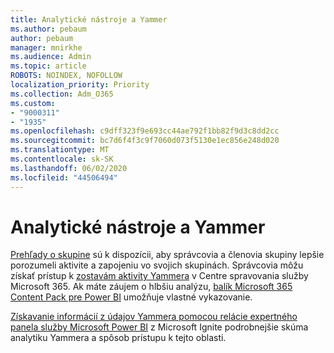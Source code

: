 ```yaml
---
title: Analytické nástroje a Yammer
ms.author: pebaum
author: pebaum
manager: mnirkhe
ms.audience: Admin
ms.topic: article
ROBOTS: NOINDEX, NOFOLLOW
localization_priority: Priority
ms.collection: Adm_O365
ms.custom:
- "9000311"
- "1935"
ms.openlocfilehash: c9dff323f9e693cc44ae792f1bb82f9d3c8dd2cc
ms.sourcegitcommit: bc7d6f4f3c9f7060d073f5130e1ec856e248d020
ms.translationtype: MT
ms.contentlocale: sk-SK
ms.lasthandoff: 06/02/2020
ms.locfileid: "44506494"
---
```

# <a name="analytics-and-yammer"></a>Analytické nástroje a Yammer

[Prehľady o skupine](https://support.office.com/article/view-group-insights-in-yammer-73f9fa6d-d442-4f25-9194-d5317c9328ab) sú k dispozícii, aby správcovia a členovia skupiny lepšie porozumeli aktivite a zapojeniu vo svojich skupinách. Správcovia môžu získať prístup k [zostavám aktivity Yammera](https://docs.microsoft.com/microsoft-365/admin/activity-reports/yammer-activity-report) v Centre spravovania služby Microsoft 365. Ak máte záujem o hlbšiu analýzu, [balík Microsoft 365 Content Pack pre Power BI](https://docs.microsoft.com/microsoft-365/admin/usage-analytics/enable-usage-analytics) umožňuje vlastné vykazovanie.

[Získavanie informácií z údajov Yammera pomocou relácie expertného panela služby Microsoft Power BI](https://aka.ms/MiningYammerDataIgnite2017) z Microsoft Ignite podrobnejšie skúma analytiku Yammera a spôsob prístupu k tejto oblasti.
